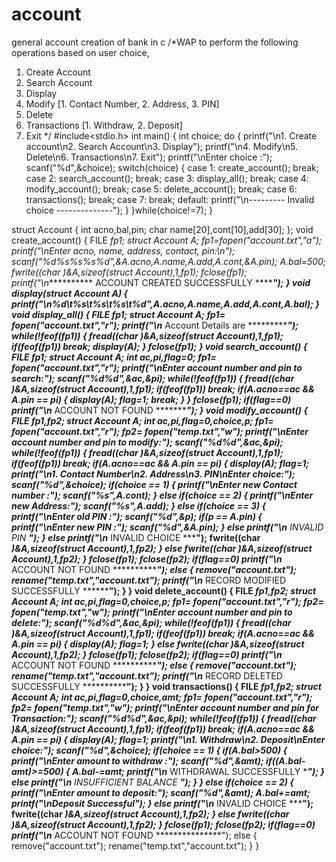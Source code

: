 # account
general account creation of bank in c 
/*WAP to perform the following operations based on user choice,
1. Create Account
2. Search Account
3. Display
4. Modify [1. Contact Number, 2. Address, 3. PIN]
5. Delete
6. Transactions [1. Withdraw, 2. Deposit]
7. Exit
*/
#include<stdio.h>
int main()
{
    int choice;
    do
    {
        printf("\n1. Create account\n2. Search Account\n3. Display");
        printf("\n4. Modify\n5. Delete\n6. Transactions\n7. Exit");
        printf("\nEnter choice :");
        scanf("%d",&choice);
        switch(choice)
        {
            case 1:
                create_account();
                break;
            case 2:
                search_account();
                break;
            case 3:
                display_all();
                break;
            case 4:
                modify_account();
                break;
            case 5:
                delete_account();
                break;
            case 6:
                transactions();
                break;
            case 7:
                break;
            default:
                printf("\n--------- Invalid choice --------------");
        }
    }while(choice!=7);
}

struct Account
{
    int acno,bal,pin;
    char name[20],cont[10],add[30];
};
void create_account()
{
    FILE *fp1;
    struct Account A;
    fp1=fopen("account.txt","a");
    printf("\nEnter acno, name, address, contact, pin:\n");
    scanf("%d%s%s%s%d",&A.acno,A.name,A.add,A.cont,&A.pin);
    A.bal=500;
    fwrite((char *)&A,sizeof(struct Account),1,fp1);
    fclose(fp1);
    printf("\n************ ACCOUNT CREATED SUCCESSFULLY ***************");
}
void display(struct Account A)
{
    printf("\n%d\t%s\t%s\t%s\t%d",A.acno,A.name,A.add,A.cont,A.bal);
}
void display_all()
{
    FILE *fp1;
    struct Account A;
    fp1= fopen("account.txt","r");
    printf("\n************ Account Details are ****************");
    while(!feof(fp1))
    {
        fread((char *)&A,sizeof(struct Account),1,fp1);
        if(feof(fp1))
            break;
        display(A);
    }
    fclose(fp1);
}
void search_account()
{
    FILE *fp1;
    struct Account A;
    int ac,pi,flag=0;
    fp1= fopen("account.txt","r");
    printf("\nEnter account number and pin to search:");
    scanf("%d%d",&ac,&pi);
    while(!feof(fp1))
    {
        fread((char *)&A,sizeof(struct Account),1,fp1);
        if(feof(fp1))
            break;
        if(A.acno==ac && A.pin == pi)
        {
            display(A);
            flag=1;
            break;
        }
    }
    fclose(fp1);
    if(flag==0)
        printf("\n********** ACCOUNT NOT FOUND ***************");
}
void modify_account()
{
    FILE *fp1,*fp2;
    struct Account A;
    int ac,pi,flag=0,choice,p;
    fp1= fopen("account.txt","r");
    fp2= fopen("temp.txt","w");
    printf("\nEnter account number and pin to modify:");
    scanf("%d%d",&ac,&pi);
    while(!feof(fp1))
    {
        fread((char *)&A,sizeof(struct Account),1,fp1);
        if(feof(fp1))
            break;
        if(A.acno==ac && A.pin == pi)
        {
            display(A);
            flag=1;
            printf("\n1. Contact Number\n2. Address\n3. PIN\nEnter choice:");
            scanf("%d",&choice);
            if(choice == 1)
            {
                printf("\nEnter new Contact number :");
                scanf("%s",A.cont);
            }
            else if(choice == 2)
            {
                printf("\nEnter new Address:");
                scanf("%s",A.add);
            }
            else if(choice == 3)
            {
                printf("\nEnter old PIN :");
                scanf("%d",&p);
                if(p == A.pin)
                {
                    printf("\nEnter new PIN :");
                    scanf("%d",&A.pin);
                }
                else
                    printf("\n********** INVALID PIN ***********");
            }
            else
                printf("\n************ INVALID CHOICE ***********");
            fwrite((char *)&A,sizeof(struct Account),1,fp2);
        }
        else
            fwrite((char *)&A,sizeof(struct Account),1,fp2);
    }
    fclose(fp1);
    fclose(fp2);
    if(flag==0)
        printf("\n********** ACCOUNT NOT FOUND ***************");
    else
    {
        remove("account.txt");
        rename("temp.txt","account.txt");
        printf("\n***** RECORD MODIFIED SUCCESSFULLY ************");
    }
}
void delete_account()
{
    FILE *fp1,*fp2;
    struct Account A;
    int ac,pi,flag=0,choice,p;
    fp1= fopen("account.txt","r");
    fp2= fopen("temp.txt","w");
    printf("\nEnter account number and pin to delete:");
    scanf("%d%d",&ac,&pi);
    while(!feof(fp1))
    {
        fread((char *)&A,sizeof(struct Account),1,fp1);
        if(feof(fp1))
            break;
        if(A.acno==ac && A.pin == pi)
        {
            display(A);
            flag=1;
        }
        else
            fwrite((char *)&A,sizeof(struct Account),1,fp2);
    }
    fclose(fp1);
    fclose(fp2);
    if(flag==0)
        printf("\n********** ACCOUNT NOT FOUND ***************");
    else
    {
        remove("account.txt");
        rename("temp.txt","account.txt");
        printf("\n***** RECORD DELETED SUCCESSFULLY ************");
    }
}
void transactions()
{
    FILE *fp1,*fp2;
    struct Account A;
    int ac,pi,flag=0,choice,amt;
    fp1= fopen("account.txt","r");
    fp2= fopen("temp.txt","w");
    printf("\nEnter account number and pin for Transaction:");
    scanf("%d%d",&ac,&pi);
    while(!feof(fp1))
    {
        fread((char *)&A,sizeof(struct Account),1,fp1);
        if(feof(fp1))
            break;
        if(A.acno==ac && A.pin == pi)
        {
            display(A);
            flag=1;
            printf("\n1. Withdraw\n2. Deposit\nEnter choice:");
            scanf("%d",&choice);
            if(choice == 1)
            {
                if(A.bal>500)
                {
                    printf("\nEnter amount to withdraw :");
                    scanf("%d",&amt);
                    if((A.bal-amt)>=500)
                    {
                        A.bal-=amt;
                        printf("\n***** WITHDRAWAL SUCCESSFULLY *********");
                    }
                    else
                        printf("\n******* INSUFFICIENT BALANCE ***********");
                }
            }
            else if(choice == 2)
            {
                printf("\nEnter amount to deposit:");
                scanf("%d",&amt);
                A.bal+=amt;
                printf("\nDeposit Successful");
            }
            else
                printf("\n************ INVALID CHOICE ***********");
            fwrite((char *)&A,sizeof(struct Account),1,fp2);
        }
        else
            fwrite((char *)&A,sizeof(struct Account),1,fp2);
    }
    fclose(fp1);
    fclose(fp2);
    if(flag==0)
        printf("\n********** ACCOUNT NOT FOUND ***************");
    else
    {
        remove("account.txt");
        rename("temp.txt","account.txt");
    }
}
